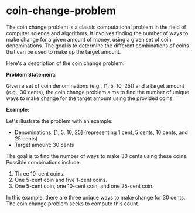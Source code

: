 # coin-change-problem

The coin change problem is a classic computational problem in the field of computer science and algorithms. It involves finding the number of ways to make change for a given amount of money, using a given set of coin denominations. The goal is to determine the different combinations of coins that can be used to make up the target amount.

Here's a description of the coin change problem:

**Problem Statement:**

Given a set of coin denominations (e.g., [1, 5, 10, 25]) and a target amount (e.g., 30 cents), the coin change problem aims to find the number of unique ways to make change for the target amount using the provided coins.

**Example:**

Let's illustrate the problem with an example:

- Denominations: [1, 5, 10, 25] (representing 1 cent, 5 cents, 10 cents, and 25 cents)
- Target amount: 30 cents

The goal is to find the number of ways to make 30 cents using these coins. Possible combinations include:

1. Three 10-cent coins.
2. One 5-cent coin and five 1-cent coins.
3. One 5-cent coin, one 10-cent coin, and one 25-cent coin.

In this example, there are three unique ways to make change for 30 cents. The coin change problem seeks to compute this count.
